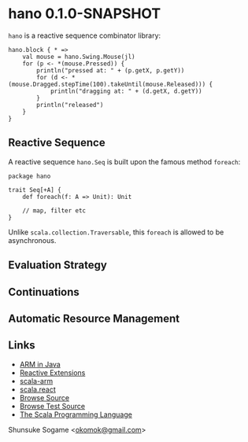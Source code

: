 
# hano 0.1.0-SNAPSHOT

`hano` is a reactive sequence combinator library:

    hano.block { * =>
        val mouse = hano.Swing.Mouse(jl)
        for (p <- *(mouse.Pressed)) {
            println("pressed at: " + (p.getX, p.getY))
            for (d <- *(mouse.Dragged.stepTime(100).takeUntil(mouse.Released))) {
                println("dragging at: " + (d.getX, d.getY))
            }
            println("released")
        }
    }




## Reactive Sequence

A reactive sequence `hano.Seq` is built upon the famous method `foreach`:

    package hano

    trait Seq[+A] {
        def foreach(f: A => Unit): Unit

        // map, filter etc
    }

Unlike `scala.collection.Traversable`, this `foreach` is allowed to be asynchronous.




## Evaluation Strategy



## Continuations



## Automatic Resource Management




## Links

* [ARM in Java]
* [Reactive Extensions]
* [scala-arm]
* [scala.react]
* [Browse Source]
* [Browse Test Source]
* [The Scala Programming Language]


Shunsuke Sogame <<okomok@gmail.com>>



[MIT License]: http://www.opensource.org/licenses/mit-license.php "MIT License"
[Browse Source]: http://github.com/okomok/hano/tree/master/src/main/scala/ "Browse Source"
[Browse Test Source]: http://github.com/okomok/hano/tree/master/src/test/scala/ "Browse Test Source"
[The Scala Programming Language]: http://www.scala-lang.org/ "The Scala Programming Language"
[scala.react]: http://lamp.epfl.ch/~imaier/ "scala.react"
[Reactive Extensions]: http://msdn.microsoft.com/en-us/devlabs/ee794896.aspx "Reactive Extensions"
[scala.Responder]: http://scala.sygneca.com/libs/responder "scala.Responder"
[scala.collection.Traversable]: http://www.scala-lang.org/archives/downloads/distrib/files/nightly/docs/library/scala/collection/Traversable.html "scala.collection.Traversable"
[scala-arm]: http://github.com/jsuereth/scala-arm "scala-arm"
[ARM in Java]: http://www.infoq.com/news/2010/08/arm-blocks "Automatic Resource Management in Java"

